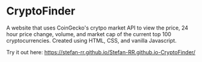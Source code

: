 # CryptoFinder
A website that uses CoinGecko's crytpo market API to view the price, 24 hour price change, volume, and market cap of the current top 100 cryptocurrencies. Created using HTML, CSS, and vanilla Javascript.

Try it out here: https://stefan-rr.github.io/Stefan-RR.github.io-CryptoFinder/
